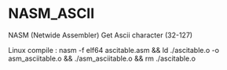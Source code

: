 # NASM_ASCII
NASM (Netwide Assembler)  Get Ascii character (32-127)

Linux compile :
  nasm -f elf64 ascitable.asm && ld ./ascitable.o -o asm_asciitable.o && ./asm_asciitable.o && rm ./ascitable.o
